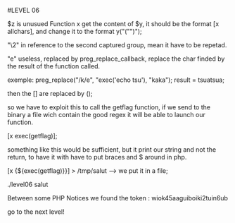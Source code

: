 #LEVEL 06


$z is unusued
Function x get the content of $y, it should be the format [x allchars],
and change it to the format y("("")");

"\2" in reference to the second captured group, mean it have to be repetad.

"e" useless, replaced by preg_replace_callback, replace the char finded by
the result of the function called.

exemple: preg_replace("/k/e", "exec('echo tsu'), "kaka");
result = tsuatsua;

then the [] are replaced by ();

so we have to exploit this to call the getflag function, if we send to the binary
a file wich contain the good regex it will be able to launch our function.

[x exec(getflag)];

something like this would be sufficient, but it print our string and not the
return, to have it with have to put braces and $ around in php.

[x {${exec(getflag)}}] > /tmp/salut  --> we put it in a file;

./level06 salut

Between some PHP Notices we found the token : wiok45aaguiboiki2tuin6ub


go to the next level!
